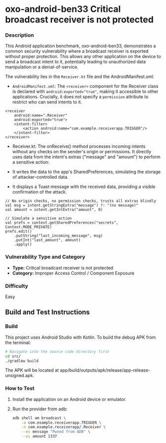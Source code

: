 # oxo-android-ben33 Critical broadcast receiver is not protected

### Description

This Android application benchmark, oxo-android-ben33, demonstrates a common security vulnerability where a broadcast receiver is exported without proper protection. This allows any other application on the device to send a broadcast intent to it, potentially leading to unauthorized data manipulation or a denial-of-service.

The vulnerability lies in the `Receiver.kt` file and the AndroidManifest.xml.

- `AndroidManifest.xml`: The `<receiver>` component for the Receiver class is declared with `android:exported="true"`, making it accessible to other applications. Crucially, it does not specify a `permission` attribute to restrict who can send intents to it.

```
<receiver
    android:name=".Receiver"
    android:exported="true">
    <intent-filter>
        <action android:name="com.example.receiverapp.TRIGGER"/>
    </intent-filter>
</receiver>
```

- Receiver.kt: The onReceive() method processes incoming intents without any checks on the sender's origin or permissions. It directly uses data from the intent's extras ("message" and "amount") to perform a sensitive action:

- It writes the data to the app's SharedPreferences, simulating the storage of attacker-controlled data.

- It displays a Toast message with the received data, providing a visible confirmation of the attack.


```
// No origin checks, no permission checks, trusts all extras blindly
val msg = intent.getStringExtra("message") ?: "(no message)"
val amount = intent.getIntExtra("amount", 0)

// Simulate a sensitive action
val prefs = context.getSharedPreferences("secrets", Context.MODE_PRIVATE)
prefs.edit()
    .putString("last_incoming_message", msg)
    .putInt("last_amount", amount)
    .apply()
```

### Vulnerability Type and Category
-   **Type:** Critical broadcast receiver is not protected
-   **Category:** Improper Access Control / Component Exposure

### Difficulty
Easy

## Build and Test Instructions

### Build
This project uses Android Studio with Kotlin. To build the debug APK from the terminal:
```bash
# Navigate into the source code directory first
cd src/
./gradlew build
```
The APK will be located at app/build/outputs/apk/release/app-release-unsigned.apk.

### How to Test

1. Install the application on an Android device or emulator.

2. Run the provider from adb:
    ```bash
    adb shell am broadcast \
        -a com.example.receiverapp.TRIGGER \
        -n com.example.receiverapp/.Receiver \
        --es message "Pwned from ADB" \
        --ei amount 1337
   ```
